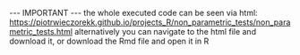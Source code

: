 --- IMPORTANT --- the whole executed code can be seen via html: https://piotrwieczorekk.github.io/projects_R/non_parametric_tests/non_parametric_tests.html alternatively you can navigate to the html file and download it, or download the Rmd file and open it in R
